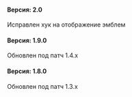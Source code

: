﻿#### Версия: 2.0
Исправлен хук на отображение эмблем

#### Версия: 1.9.0
Обновлен под патч 1.4.x

#### Версия: 1.8.0
Обновлен под патч 1.3.x